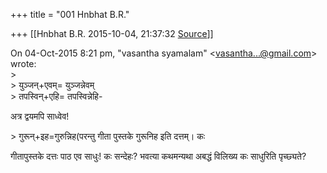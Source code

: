 +++
title = "001 Hnbhat B.R."

+++
[[Hnbhat B.R.	2015-10-04, 21:37:32 [Source](https://groups.google.com/g/samskrita/c/kmCubyL8XBI)]]



  
On 04-Oct-2015 8:21 pm, "vasantha syamalam" \<[vasantha...@gmail.com]()\> wrote:  
\>  
\> युञ्जन्+एवम्= युञ्जन्नेवम्  
\> तपस्विन्+एहि= तपस्विन्नेहि-

अत्र द्वयमपि साध्वेव!

\> गुरून्+इह=गुरुन्निह(परन्तु गीता पुस्तके गुरूनिह इति दत्तम्। कः

गीतापुस्तके दत्तः पाठ एव साधुः! कः सन्देहः? भवत्या कथमन्यथा अबद्धं विलिख्य कः साधुरिति पृच्छ्यते?

